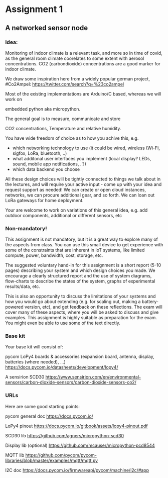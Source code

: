 # Assignment 1

## A networked sensor node

### Idea:

Monitoring of indoor climate is a relevant task, and more so in time of covid,
as the general room climate coorelates to some extent with aerosol concentrations.
CO2 (carbondioxide) concentrations are a good marker for indoor climate.

We draw some inspiration here from a widely popular german project, #Co2Ampel:
https://twitter.com/search?q=%23co2ampel

Most of the existing implementations are Arduino/C based, whereas we will work on

embedded python aka micropython.

The general goal is to measure, communicate and store

CO2 concentrations, Temperature and relative humidity.

You have wide freedom of choice as to how you achive this, e.g.

- which networking technology to use (it could be wired, wireless (Wi-Fi, sigfox, LoRa, bluetooth, ..)
- what additonal user interfaces you implement (local display? LEDs, sound, mobile app notifications, ..?)
- which data backend you choose

All these design choices will be tightly connected to things we talk about in the lectures,
and will require your active input -
come up with your idea and request support as needed!
We can create or open cloud instances, networks, 
we can procure additional gear, and so forth.
We can loan out LoRa gateways for home deployment.

Your are welcome to work on variations of this general idea,
e.g.
add outdoor components, additional or different sensors, etc


### Non-mandatory!

This assignment is not mandatory, but it is a great way to explore many of the aspects from class.
You can use this small device to get experience with some of the constraints that are inherent in IoT systems, like limited compute, power, bandwidth, cost, storage, etc.

The suggested voluntary hand-in for this assignment is a short report (5-10 pages) describing your system and which design choices you made. 
We encourage a clearly structured report and the use of system diagrams, flow-charts to describe the states of the system, graphs of experimental results/data, etc.

This is also an opportunity to discuss the limitations of your systems and how you would go about extending (e.g. for scaling out, making a battery-powered version, etc), and get feedback on these reflections.
The exam will cover many of these aspects, where you will be asked to discuss and give examples.
This assignment is highly suitable as preparation for the exam. You might even be able to use some of the text directly.

### Base kit

Your base kit will consist of:

pycom LoPy4 boards & accessories (expansion board, antenna, display, batteries (where needed), ...)
https://docs.pycom.io/datasheets/development/lopy4/

A sensirion SCD30
https://www.sensirion.com/en/environmental-sensors/carbon-dioxide-sensors/carbon-dioxide-sensors-co2/

### URLs

Here are some good starting points:

pycom general doc
https://docs.pycom.io/

LoPy4 pinout
https://docs.pycom.io/gitbook/assets/lopy4-pinout.pdf

SCD30 lib
https://github.com/agners/micropython-scd30

Display lib (optional)
https://github.com/mcauser/micropython-pcd8544

MQTT lib
https://github.com/pycom/pycom-libraries/blob/master/examples/mqtt/mqtt.py

I2C doc
https://docs.pycom.io/firmwareapi/pycom/machine/i2c/#app


